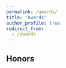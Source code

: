 ```yaml
---
permalink: /awards/
title: "Awards"
author_profile: true
redirect_from: 
  - /awards
---
```


## Honors
